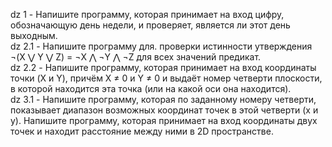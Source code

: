 dz 1 - Напишите программу, которая принимает на вход цифру, обозначающую день недели, и проверяет, является ли этот день выходным.<br>
dz 2.1 - Напишите программу для. проверки истинности утверждения ¬(X ⋁ Y ⋁ Z) = ¬X ⋀ ¬Y ⋀ ¬Z для всех значений предикат.<br>
dz 2.2 - Напишите программу, которая принимает на вход координаты точки (X и Y), причём X ≠ 0 и Y ≠ 0 и выдаёт номер четверти плоскости, в которой находится эта точка (или на какой оси она находится).<br>
dz 3.1 - Напишите программу, которая по заданному номеру четверти, показывает диапазон возможных координат точек в этой четверти (x и y). Напишите программу, которая принимает на вход координаты двух точек и находит расстояние между ними в 2D пространстве.
